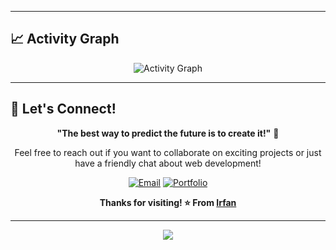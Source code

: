 </div>

---

## 📈 Activity Graph

<div align="center">
  
  ![Activity Graph](https://github-readme-activity-graph.vercel.app/graph?username=yourusername&theme=tokyo-night)
  
</div>

---

## 💌 Let's Connect!

<div align="center">

**"The best way to predict the future is to create it!"** 🚀

Feel free to reach out if you want to collaborate on exciting projects or just have a friendly chat about web development!

[![Email](https://img.shields.io/badge/Email-D14836?style=for-the-badge&logo=gmail&logoColor=white)](mailto:your.email@example.com)
[![Portfolio](https://img.shields.io/badge/Portfolio-FF5722?style=for-the-badge&logo=todoist&logoColor=white)](https://irfangnr.co.id)

**Thanks for visiting! ⭐️ From [Irfan](https://github.com/yourusername)**

</div>

---

<div align="center">
  <img src="https://capsule-render.vercel.app/api?type=waving&color=gradient&height=100&section=footer"/>
</div>
